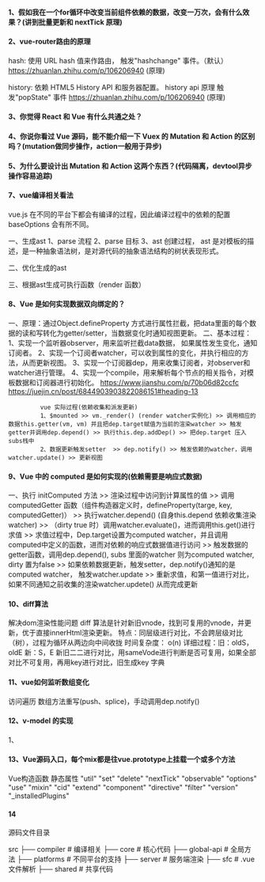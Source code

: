#### 1、假如我在一个for循环中改变当前组件依赖的数据，改变一万次，会有什么效果？(讲到批量更新和 nextTick 原理)

#### 2、vue-router路由的原理
hash: 使用 URL hash 值来作路由， 触发"hashchange" 事件。（默认）
https://zhuanlan.zhihu.com/p/106206940 (原理)

history: 依赖 HTML5 History API 和服务器配置。
history api 原理 触发"popState" 事件 
https://zhuanlan.zhihu.com/p/106206940 (原理)

#### 3、你觉得 React 和 Vue 有什么共通之处？

#### 4、你说你看过 Vue 源码，能不能介绍一下 Vuex 的 Mutation 和 Action 的区别吗？(mutation做同步操作，action一般用于异步)

#### 5、为什么要设计出 Mutation 和 Action 这两个东西？(代码隔离，devtool异步操作容易追踪)

#### 7、vue编译相关看法

vue.js 在不同的平台下都会有编译的过程，因此编译过程中的依赖的配置baseOptions 会有所不同。

一、生成ast
1、parse 流程
2、parse 目标
3、ast 创建过程， ast 是对模板的描述，是一种抽象语法树，是对源代码的抽象语法结构的树状表现形式。

二、优化生成的ast

三、根据ast生成可执行函数（render 函数）

#### 8、Vue 是如何实现数据双向绑定的？
一、原理：通过Object.defineProperty 方式进行属性拦截，把data里面的每个数据的读和写转化为getter/setter，当数据变化时通知视图更新。
二、基本过程： 1、实现一个监听器observer，用来监听拦截data数据， 如果属性发生变化，通知订阅者。
             2、实现一个订阅者watcher，可以收到属性的变化，并执行相应的方法，从而更新视图。
             3、实现一个订阅器dep，用来收集订阅者，对observer和watcher进行管理。
             4、实现一个compile，用来解析每个节点的相关指令，对模板数据和订阅器进行初始化。
             https://www.jianshu.com/p/70b06d82ccfc
             https://juejin.cn/post/6844903903822086151#heading-13

             vue 实际过程(依赖收集和派发更新)
             1、$mounted >> vm._render() (render watcher实例化) >> 调用相应的数据this.getter(vm, vm) 并且把dep.target赋值为当前的渲染watcher >> 触发getter并调用dep.depend() >> 执行this.dep.addDep() >> 把dep.target 压入subs栈中
             2、数据更新触发setter  >> dep.notify() >> 触发依赖的watcher，调用watcher.update() >> 更新视图

#### 9、Vue 中的 computed 是如何实现的(依赖需要是响应式数据)  

一、执行 initComputed 方法 >> 渲染过程中访问到计算属性的值 >> 调用computedGetter 函数（组件构造器定义时，defineProperty(targe, key, computedGetter)） >> 执行watcher.depend() (自身this.depend 依赖收集渲染watcher) >> （dirty true 时）调用watcher.evaluate()，进而调用this.get()进行求值 >> 求值过程中，Dep.target设置为computed watcher，并且调用computed中定义的函数，进而对依赖的响应式数据值进行访问 >> 触发数据的getter函数，调用dep.depend(), subs 里面的watcher 则为computed watcher, dirty 置为false >> 如果依赖数据更新，触发setter，dep.notify()通知的是computed watcher， 触发watcher.update >> 重新求值，和第一值进行对比，如果不同通知之前收集的渲染watcher.updete() 从而完成更新

#### 10、diff算法
解决dom渲染性能问题
diff 算法是针对新旧vnode，找到可复用的vnode，并更新，优于直接innerHtml渲染更新。
特点：同层级进行对比，不会跨层级对比（树），过程为循环从两边向中间收拢
时间复杂度： o(n)
详细过程：旧：oldS，oldE  新：S，E   新旧二二进行对比，用sameVode进行判断是否可复用，如果全部对比不可复用，再用key进行对比，旧生成key 字典


#### 11、vue如何监听数组变化
访问遍历
数组方法重写(push、splice)，手动调用dep.notify()

#### 12、v-model 的实现
1、

#### 13、Vue源码入口，每个mix都是往vue.prototype上挂载一个或多个方法
Vue构造函数 静态属性
"util"
"set"
"delete"
"nextTick"
"observable"
"options"
"use"
"mixin"
"cid"
"extend"
"component"
"directive"
"filter"
"version"
"_installedPlugins"

#### 14
源码文件目录

src
├── compiler        # 编译相关 
├── core            # 核心代码 
    ├── global-api  # 全局方法
├── platforms       # 不同平台的支持
├── server          # 服务端渲染
├── sfc             # .vue 文件解析
├── shared          # 共享代码


